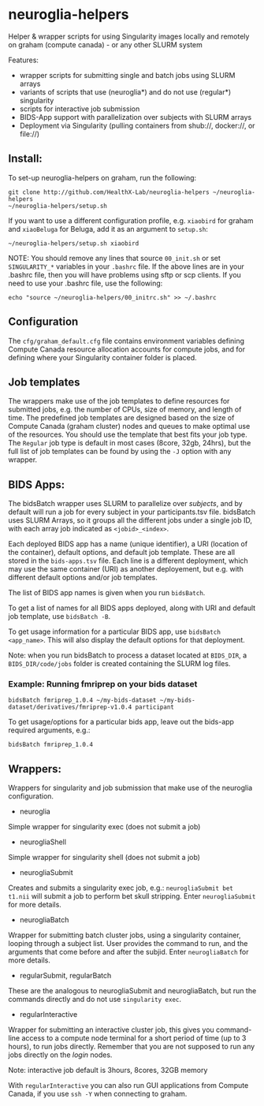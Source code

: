 # neuroglia-helpers

Helper & wrapper scripts for using Singularity images locally and remotely on graham (compute canada) - or any other SLURM system

Features:
* wrapper scripts for submitting single and batch jobs using SLURM arrays
* variants of scripts that use (neuroglia*) and do not use (regular*) singularity
* scripts for interactive job submission 
* BIDS-App support with parallelization over subjects with SLURM arrays
* Deployment via Singularity (pulling containers from shub://, docker://, or file://)

## Install:

To set-up neuroglia-helpers on graham, run the following:
```
git clone http://github.com/HealthX-Lab/neuroglia-helpers ~/neuroglia-helpers
~/neuroglia-helpers/setup.sh
```

If you want to use a different configuration profile, e.g. `xiaobird` for graham and `xiaoBeluga` for Beluga, add it as an argument to `setup.sh`:
```
~/neuroglia-helpers/setup.sh xiaobird
```


NOTE: You should remove any lines that source `00_init.sh` or set `SINGULARITY_*` variables in your `.bashrc` file. If the above lines are in your .bashrc file, then you will have problems using sftp or scp clients. If you need to use your .bashrc file, use the following:
```
echo "source ~/neuroglia-helpers/00_initrc.sh" >> ~/.bashrc
```

## Configuration

The `cfg/graham_default.cfg` file contains environment variables defining Compute Canada resource allocation accounts for compute jobs, and for defining where your Singularity container folder is placed.  

## Job templates

The wrappers make use of the job templates to define resources for submitted jobs, e.g. the number of CPUs, size of memory, and length of time. The predefined job templates are designed based on the size of Compute Canada (graham cluster) nodes and queues to make optimal use of the resources. You should use the template that best fits your job type. The `Regular` job type is default in most cases (8core, 32gb, 24hrs), but the full list of job templates can be found by using the `-J` option with any wrapper.

## BIDS Apps:

The bidsBatch wrapper uses SLURM to parallelize over *subjects*, and by default will run a job for every subject in your participants.tsv file. 
bidsBatch uses SLURM Arrays, so it groups all the different jobs under a single job ID, with each array job indicated as `<jobid>_<index>`.


Each deployed BIDS app has a name (unique identifier), a URI (location of the container), default options, and default job template. These are all stored in the `bids-apps.tsv` file. Each line is a different deployment, which may use the same container (URI) as another deployement, but e.g. with different default options and/or job templates.

The list of BIDS app names is given when you run `bidsBatch`.

To get a list of names for all BIDS apps deployed, along with URI and default job template, use `bidsBatch -B`.

To get usage information for a particular BIDS app, use `bidsBatch <app_name>`. This will also display the default options for that deployment.

Note: when you run bidsBatch to process a dataset located at `BIDS_DIR`, a `BIDS_DIR/code/jobs` folder is created containing the SLURM log files.


### Example: Running fmriprep on your bids dataset
```
bidsBatch fmriprep_1.0.4 ~/my-bids-dataset ~/my-bids-dataset/derivatives/fmriprep-v1.0.4 participant 
```
To get usage/options for a particular bids app, leave out the bids-app required arguments, e.g.:

```
bidsBatch fmriprep_1.0.4 
```





## Wrappers:

Wrappers for singularity and job submission that make use of the neuroglia configuration.

* neuroglia

Simple wrapper for singularity exec (does not submit a job)

* neurogliaShell

Simple wrapper for singularity shell (does not submit a job)

* neurogliaSubmit

Creates and submits a singularity exec job, e.g.: `neurogliaSubmit bet t1.nii` will submit a job to perform bet skull stripping.
Enter `neurogliaSubmit` for more details.

* neurogliaBatch

Wrapper for submitting batch cluster jobs, using a singularity container, looping through a subject list. User provides the command to run, and the arguments that come before and after the subjid.  Enter `neurogliaBatch` for more details.

* regularSubmit, regularBatch

These are the analogous to neurogliaSubmit and neurogliaBatch, but run the commands directly and do not use `singularity exec`.

* regularInteractive

Wrapper for submitting an interactive cluster job, this gives you command-line access to a compute node terminal for a short period of time (up to 3 hours), to run jobs directly. Remember that you are not supposed to run any jobs directly on the *login* nodes. 

Note: interactive job default is 3hours, 8cores, 32GB memory

With `regularInteractive` you can also run GUI applications from Compute Canada, if you use `ssh -Y` when connecting to graham.



